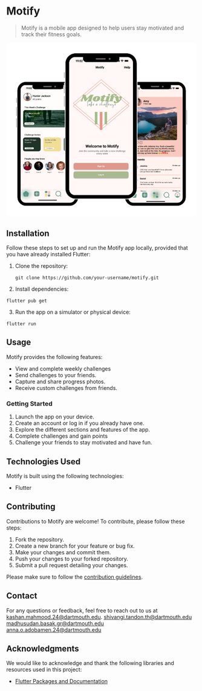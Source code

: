 # Motify

> Motify is a mobile app designed to help users stay motivated and track their fitness goals.

![App Screenshots](assets/images/screens.png)

## Installation

Follow these steps to set up and run the Motify app locally, provided that you have already installed Flutter:

1. Clone the repository:

   ```shell
   git clone https://github.com/your-username/motify.git
   ```

2. Install dependencies:

```shell
flutter pub get
```

3. Run the app on a simulator or physical device:
```
flutter run

```
## Usage

Motify provides the following features:

- View and complete weekly challenges
- Send challenges to your friends.
- Capture and share progress photos.
- Receive custom challenges from friends.

### Getting Started

1. Launch the app on your device.
2. Create an account or log in if you already have one.
3. Explore the different sections and features of the app.
4. Complete challenges and gain points
5. Challenge your friends to stay motivated and have fun.

## Technologies Used

Motify is built using the following technologies:

- Flutter

## Contributing

Contributions to Motify are welcome! To contribute, please follow these steps:

1. Fork the repository.
2. Create a new branch for your feature or bug fix.
3. Make your changes and commit them.
4. Push your changes to your forked repository.
5. Submit a pull request detailing your changes.

Please make sure to follow the [contribution guidelines](CONTRIBUTING.md).



## Contact

For any questions or feedback, feel free to reach out to us at 
[kashan.mahmood.24@dartmouth.edu](mailto:kashan.mahmood.24@dartmouth.edu).
[shivangi.tandon.th@dartmouth.edu](mailto:shivangi.tandon.th@dartmouth.edu)
[madhusudan.basak.gr@dartmouth.edu](mailto:madhusudan.basak.gr@dartmouth.edu)
[anna.o.adobamen.24@dartmouth.edu](mailto:anna.o.adobamen.24@dartmouth.edu)

## Acknowledgments

We would like to acknowledge and thank the following libraries and resources used in this project:

- [Flutter Packages and Documentation](https://docs.flutter.dev/)


